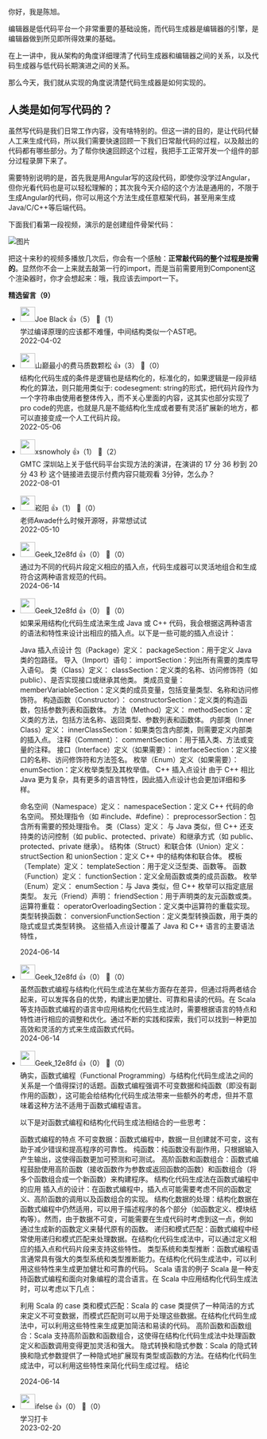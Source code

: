你好，我是陈旭。

编辑器是低代码平台一个非常重要的基础设施，而代码生成器是编辑器的引擎，是编辑器做到所见即所得效果的基础。

在上一讲中，我从架构的角度详细理清了代码生成器和编辑器之间的关系，以及代码生成器与低代码长期演进之间的关系。

那么今天，我们就从实现的角度说清楚代码生成器是如何实现的。

## 人类是如何写代码的？

虽然写代码是我们日常工作内容，没有啥特别的。但这一讲的目的，是让代码代替人工来生成代码，所以我们需要快速回顾一下我们日常敲代码的过程，以及敲出的代码都有哪些部分。为了帮你快速回顾这个过程，我把手工正常开发一个组件的部分过程录屏下来了。

需要特别说明的是，首先我是用Angular写的这段代码，即使你没学过Angular，但你光看代码也是可以轻松理解的；其次我今天介绍的这个方法是通用的，不限于生成Angular的代码，你可以用这个方法生成任意框架代码，甚至用来生成Java/C/C++等后端代码。

下面我们看第一段视频，演示的是创建组件骨架代码：

![图片](https://static001.geekbang.org/resource/image/75/2f/7540d122a954d3f287a7a6dc0eecb92f.gif?wh=524x237)

把这十来秒的视频多播放几次后，你会有一个感触：**正常敲代码的整个过程是按需的**。显然你不会一上来就去敲第一行的import，而是当前需要用到Component这个渲染器时，你才会想起来：哦，我应该去import一下。
<div><strong>精选留言（9）</strong></div><ul>
<li><img src="https://static001.geekbang.org/account/avatar/00/10/0f/70/cdef7a3d.jpg" width="30px"><span>Joe Black</span> 👍（5） 💬（1）<div>学过编译原理的应该都不难懂，中间结构类似一个AST吧。</div>2022-04-02</li><br/><li><img src="https://static001.geekbang.org/account/avatar/00/10/f0/b2/0d324d41.jpg" width="30px"><span>山巅最小的费马质数颗松</span> 👍（3） 💬（0）<div>结构化代码生成的条件是逻辑也是结构化的，标准化的，如果逻辑是一段非结构化的算法，则只能用类似于: codesegment: string的形式，把代码片段作为一个字符串由使用者整体传入，而不关心里面的内容，这其实也部分实现了pro code的兜底，也就是凡是不能结构化生成或者要有灵活扩展新的地方，都可以直接变成一个人工代码片段。</div>2022-05-06</li><br/><li><img src="https://static001.geekbang.org/account/avatar/00/10/7e/8b/c5715002.jpg" width="30px"><span>xsnowholy</span> 👍（1） 💬（2）<div>GMTC 深圳站上关于低代码平台实现方法的演讲，在演讲的 17 分 36 秒到 20 分 43 秒
这个链接进去提示付费内容只能观看 3分钟，怎么办？</div>2022-08-01</li><br/><li><img src="https://static001.geekbang.org/account/avatar/00/10/c7/64/340b60c1.jpg" width="30px"><span>崧阳</span> 👍（1） 💬（0）<div>老师Awade什么时候开源呀，非常想试试</div>2022-05-10</li><br/><li><img src="" width="30px"><span>Geek_12e8fd</span> 👍（0） 💬（0）<div>通过为不同的代码片段定义相应的插入点，代码生成器可以灵活地组合和生成符合这两种语言规范的代码。</div>2024-06-14</li><br/><li><img src="" width="30px"><span>Geek_12e8fd</span> 👍（0） 💬（0）<div>如果采用结构化代码生成法来生成 Java 或 C++ 代码，我会根据这两种语言的语法和特性来设计出相应的插入点。以下是一些可能的插入点设计：

Java 插入点设计
包（Package）定义：
packageSection：用于定义 Java 类的包路径。
导入（Import）语句：
importSection：列出所有需要的类库导入语句。
类（Class）定义：
classSection：定义类的名称、访问修饰符（如 public）、是否实现接口或继承其他类。
类成员变量：
memberVariableSection：定义类的成员变量，包括变量类型、名称和访问修饰符。
构造函数（Constructor）：
constructorSection：定义类的构造函数，包括参数列表和函数体。
方法（Method）定义：
methodSection：定义类的方法，包括方法名称、返回类型、参数列表和函数体。
内部类（Inner Class）定义：
innerClassSection：如果类包含内部类，则需要定义内部类的插入点。
注释（Comment）：
commentSection：用于插入类、方法或变量的注释。
接口（Interface）定义（如果需要）：
interfaceSection：定义接口的名称、访问修饰符和方法签名。
枚举（Enum）定义（如果需要）：
enumSection：定义枚举类型及其枚举值。
C++ 插入点设计
由于 C++ 相比 Java 更为复杂，具有更多的语言特性，因此插入点设计也会更加详细和多样。

命名空间（Namespace）定义：
namespaceSection：定义 C++ 代码的命名空间。
预处理指令（如 #include、#define）：
preprocessorSection：包含所有需要的预处理指令。
类（Class）定义：
与 Java 类似，但 C++ 还支持类的访问控制（如 public、protected、private）和继承方式（如 public、protected、private 继承）。
结构体（Struct）和联合体（Union）定义：
structSection 和 unionSection：定义 C++ 中的结构体和联合体。
模板（Template）定义：
templateSection：用于定义泛型类、函数等。
函数（Function）定义：
functionSection：定义全局函数或类的成员函数。
枚举（Enum）定义：
enumSection：与 Java 类似，但 C++ 枚举可以指定底层类型。
友元（Friend）声明：
friendSection：用于声明类的友元函数或类。
运算符重载：
operatorOverloadingSection：定义类中运算符的重载实现。
类型转换函数：
conversionFunctionSection：定义类型转换函数，用于类的隐式或显式类型转换。
这些插入点设计覆盖了 Java 和 C++ 语言的主要语法特性，</div>2024-06-14</li><br/><li><img src="" width="30px"><span>Geek_12e8fd</span> 👍（0） 💬（0）<div>虽然函数式编程与结构化代码生成法在某些方面存在差异，但通过将两者结合起来，可以发挥各自的优势，构建出更加健壮、可靠和易读的代码。在 Scala 等支持函数式编程的语言中应用结构化代码生成法时，需要根据语言的特点和特性进行相应的调整和优化。通过不断的实践和探索，我们可以找到一种更加高效和灵活的方式来生成函数式代码。</div>2024-06-14</li><br/><li><img src="" width="30px"><span>Geek_12e8fd</span> 👍（0） 💬（0）<div>确实，函数式编程（Functional Programming）与结构化代码生成法之间的关系是一个值得探讨的话题。函数式编程强调不可变数据和纯函数（即没有副作用的函数），这可能会给结构化代码生成法带来一些额外的考虑，但并不意味着这种方法不适用于函数式编程语言。

以下是对函数式编程和结构化代码生成法相结合的一些思考：

函数式编程的特点
不可变数据：函数式编程中，数据一旦创建就不可变，这有助于减少错误和提高程序的可靠性。
纯函数：纯函数没有副作用，只根据输入产生输出，这使得函数更加可预测和可测试。
高阶函数和函数组合：函数式编程鼓励使用高阶函数（接收函数作为参数或返回函数的函数）和函数组合（将多个函数组合成一个新函数）来构建程序。
结构化代码生成法在函数式编程中的应用
插入点的设计：在函数式编程中，插入点可能需要考虑不同的函数定义、高阶函数的调用以及函数组合的实现。
结构化数据的处理：结构化数据在函数式编程中仍然适用，可以用于描述程序的各个部分（如函数定义、模块结构等）。然而，由于数据不可变，可能需要在生成代码时考虑到这一点，例如通过生成新的函数定义来替代原有的函数。
递归和模式匹配：函数式编程中经常使用递归和模式匹配来处理数据。在结构化代码生成法中，可以通过定义相应的插入点和代码片段来支持这些特性。
类型系统和类型推断：函数式编程语言通常具有强大的类型系统和类型推断能力。在结构化代码生成法中，可以利用这些特性来生成更加健壮和可靠的代码。
Scala 语言的例子
Scala 是一种支持函数式编程和面向对象编程的混合语言。在 Scala 中应用结构化代码生成法时，可以考虑以下几点：

利用 Scala 的 case 类和模式匹配：Scala 的 case 类提供了一种简洁的方式来定义不可变数据，而模式匹配则可以用于处理这些数据。在结构化代码生成法中，可以利用这些特性来生成更加简洁和易读的代码。
高阶函数和函数组合：Scala 支持高阶函数和函数组合，这使得在结构化代码生成法中处理函数定义和函数调用变得更加灵活和强大。
隐式转换和隐式参数：Scala 的隐式转换和隐式参数提供了一种隐式地扩展现有类型或函数的方法。在结构化代码生成法中，可以利用这些特性来简化代码生成过程。
结论
</div>2024-06-14</li><br/><li><img src="https://static001.geekbang.org/account/avatar/00/26/eb/d7/90391376.jpg" width="30px"><span>ifelse</span> 👍（0） 💬（0）<div>学习打卡</div>2023-02-20</li><br/>
</ul>
